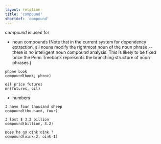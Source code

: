 ```yaml
---
layout: relation
title: 'compound'
shortdef: 'compound'
---
```


*compound* is used for 

- noun compounds (Note that in the current system for dependency extraction, all nouns modify the rightmost noun of the noun phrase -- there is no intelligent noun compound analysis.  This is likely to be fixed once the Penn Treebank represents the branching structure of noun phrases.) 

~~~ sdparse
phone book
compound(book, phone)
~~~

~~~ sdparse
oil price futures
nn(futures, oil)
~~~

- numbers

~~~ sdparse
I have four thousand sheep
compound(thousand, four)
~~~

~~~ sdparse
I lost $ 3.2 billion
compound(billion, 3.2)
~~~

~~~ sdparse
Does he go oink oink ?
compound(oink-2, oink-1)
~~~
